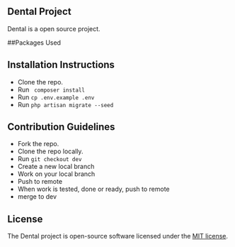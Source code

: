 ## Dental Project
Dental is a open  source project.

##Packages Used

## Installation Instructions
- Clone the repo.
- Run ` composer install`
- Run `cp .env.example .env`
- Run `php artisan migrate --seed`


## Contribution Guidelines
- Fork the repo.
- Clone the repo locally.
- Run `git checkout dev`
- Create a new local branch
- Work on your local branch
- Push to remote
- When work is tested, done or ready, push to remote
- merge to dev
 

## License

The Dental project is open-source software licensed under the [MIT license](https://opensource.org/licenses/MIT).
